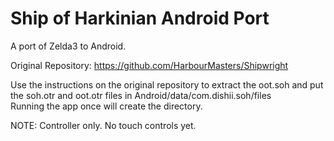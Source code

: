 # Ship of Harkinian Android Port
A port of Zelda3 to Android. <br>

Original Repository: https://github.com/HarbourMasters/Shipwright <br>

Use the instructions on the original repository to extract the oot.soh and put the soh.otr and oot.otr files in Android/data/com.dishii.soh/files <br>
Running the app once will create the directory. <br>

NOTE: Controller only. No touch controls yet. <br>
